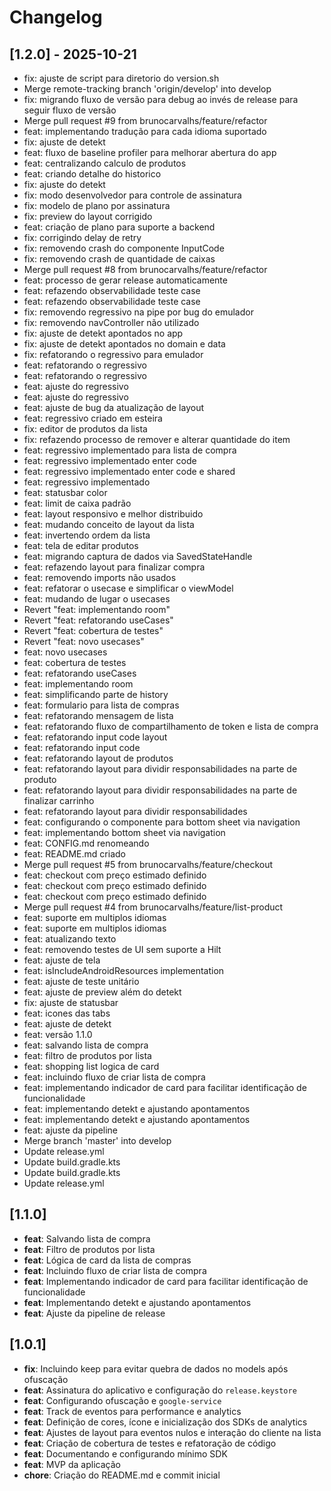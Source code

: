 # Changelog

## [1.2.0] - 2025-10-21

* fix: ajuste de script para diretorio do version.sh
* Merge remote-tracking branch 'origin/develop' into develop
* fix: migrando fluxo de versão para debug ao invés de release para seguir fluxo de versão
* Merge pull request #9 from brunocarvalhs/feature/refactor
* feat: implementando tradução para cada idioma suportado
* fix: ajuste de detekt
* feat: fluxo de baseline profiler para melhorar abertura do app
* feat: centralizando calculo de produtos
* feat: criando detalhe do historico
* fix: ajuste do detekt
* fix: modo desenvolvedor para controle de assinatura
* fix: modelo de plano por assinatura
* fix: preview do layout corrigido
* feat: criação de plano para suporte a backend
* fix: corrigindo delay de retry
* fix: removendo crash do componente InputCode
* fix: removendo crash de quantidade de caixas
* Merge pull request #8 from brunocarvalhs/feature/refactor
* feat: processo de gerar release automaticamente
* feat: refazendo observabilidade teste case
* feat: refazendo observabilidade teste case
* fix: removendo regressivo na pipe por bug do emulador
* fix: removendo navController não utilizado
* fix: ajuste de detekt apontados no app
* fix: ajuste de detekt apontados no domain e data
* fix: refatorando o regressivo para emulador
* feat: refatorando o regressivo
* feat: refatorando o regressivo
* feat: ajuste do regressivo
* feat: ajuste do regressivo
* feat: ajuste de bug da atualização de layout
* feat: regressivo criado em esteira
* fix: editor de produtos da lista
* fix: refazendo processo de remover e alterar quantidade do item
* feat: regressivo implementado para lista de compra
* feat: regressivo implementado enter code
* feat: regressivo implementado enter code e shared
* feat: regressivo implementado
* feat: statusbar color
* feat: limit de caixa padrão
* feat: layout responsivo e melhor distribuido
* feat: mudando conceito de layout da lista
* feat: invertendo ordem da lista
* feat: tela de editar produtos
* feat: migrando captura de dados via SavedStateHandle
* feat: refazendo layout para finalizar compra
* feat: removendo imports não usados
* feat: refatorar o usecase e simplificar o viewModel
* feat: mudando de lugar o usecases
* Revert "feat: implementando room"
* Revert "feat: refatorando useCases"
* Revert "feat: cobertura de testes"
* Revert "feat: novo usecases"
* feat: novo usecases
* feat: cobertura de testes
* feat: refatorando useCases
* feat: implementando room
* feat: simplificando parte de history
* feat: formulario para lista de compras
* feat: refatorando mensagem de lista
* feat: refatorando fluxo de compartilhamento de token e lista de compra
* feat: refatorando input code layout
* feat: refatorando input code
* feat: refatorando layout de produtos
* feat: refatorando layout para dividir responsabilidades na parte de produto
* feat: refatorando layout para dividir responsabilidades na parte de finalizar carrinho
* feat: refatorando layout para dividir responsabilidades
* feat: configurando o componente para bottom sheet via navigation
* feat: implementando bottom sheet via navigation
* feat: CONFIG.md renomeando
* feat: README.md criado
* Merge pull request #5 from brunocarvalhs/feature/checkout
* feat: checkout com preço estimado definido
* feat: checkout com preço estimado definido
* feat: checkout com preço estimado definido
* Merge pull request #4 from brunocarvalhs/feature/list-product
* feat: suporte em multiplos idiomas
* feat: suporte em multiplos idiomas
* feat: atualizando texto
* feat: removendo testes de UI sem suporte a Hilt
* feat: ajuste de tela
* feat: isIncludeAndroidResources implementation
* feat: ajuste de teste unitário
* feat: ajuste de preview além do detekt
* fix: ajuste de statusbar
* feat: icones das tabs
* feat: ajuste de detekt
* feat: versão 1.1.0
* feat: salvando lista de compra
* feat: filtro de produtos por lista
* feat: shopping list logica de card
* feat: incluindo fluxo de criar lista de compra
* feat: implementando indicador de card para facilitar identificação de funcionalidade
* feat: implementando detekt e ajustando apontamentos
* feat: implementando detekt e ajustando apontamentos
* feat: ajuste da pipeline
* Merge branch 'master' into develop
* Update release.yml
* Update build.gradle.kts
* Update build.gradle.kts
* Update release.yml

## [1.1.0]
- **feat**: Salvando lista de compra
- **feat**: Filtro de produtos por lista
- **feat**: Lógica de card da lista de compras
- **feat**: Incluindo fluxo de criar lista de compra
- **feat**: Implementando indicador de card para facilitar identificação de funcionalidade
- **feat**: Implementando detekt e ajustando apontamentos
- **feat**: Ajuste da pipeline de release

## [1.0.1]
- **fix**: Incluindo keep para evitar quebra de dados no models após ofuscação
- **feat**: Assinatura do aplicativo e configuração do `release.keystore`
- **feat**: Configurando ofuscação e `google-service`
- **feat**: Track de eventos para performance e analytics
- **feat**: Definição de cores, ícone e inicialização dos SDKs de analytics
- **feat**: Ajustes de layout para eventos nulos e interação do cliente na lista
- **feat**: Criação de cobertura de testes e refatoração de código
- **feat**: Documentando e configurando mínimo SDK
- **feat**: MVP da aplicação
- **chore**: Criação do README.md e commit inicial
